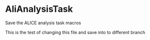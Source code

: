 # AliAnalysisTask
Save the ALICE analysis task macros

This is the test of changing this file and save into to different branch
